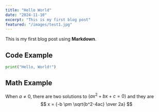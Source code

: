 ```yaml
---
title: "Hello World"
date: "2024-11-10"
excerpt: "This is my first blog post"
featured: "/images/test1.jpg"
---
```

This is my first blog post using **Markdown**.

## Code Example

```python
print("Hello, World!")
```
## Math Example

When $a \ne 0$, there are two solutions to $(ax^2 + bx + c = 0)$ and they are 
$$ x = {-b \pm \sqrt{b^2-4ac} \over 2a} $$